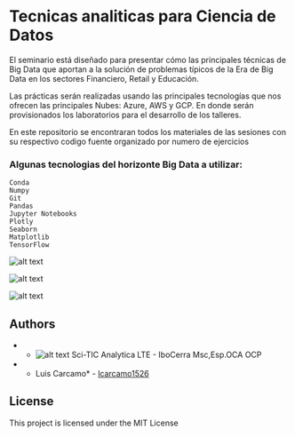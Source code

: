 # Tecnicas analiticas para Ciencia de Datos 

El seminario está diseñado para presentar cómo las principales técnicas de Big Data que aportan a la solución de problemas típicos de la Era de Big Data en los sectores Financiero, Retail y Educación.



Las prácticas serán realizadas usando las principales tecnologías que nos ofrecen las principales Nubes: Azure, AWS y GCP. En donde serán provisionados los laboratorios para el desarrollo de los talleres.

En este repositorio se encontraran todos los materiales de las sesiones con su respectivo codigo fuente organizado por numero de ejercicios

### Algunas tecnologias del horizonte Big Data a utilizar:

```
Conda
Numpy
Git
Pandas
Jupyter Notebooks
Plotly
Seaborn
Matplotlib
TensorFlow
```



![alt text](https://i.ibb.co/7kKyH4S/Screenshot-2019-05-21-Anaconda-Python-R-Distribution-Anaconda.png)




![alt text](https://raw.githubusercontent.com/lcarcamo1526/Machine-Learning-UPTC/master/Ex1/img/0.gif)




![alt text](https://i.ibb.co/0JpnMFb/Screenshot-2019-05-21-1-Predicting-Revenue-Using-Simple-Linear-Regression.png)




## Authors
 * * ![alt text](https://upload.wikimedia.org/wikipedia/commons/thumb/2/2b/RegisteredTM.svg/220px-RegisteredTM.svg.png) Sci-TIC Analytica LTE - IboCerra Msc,Esp.OCA OCP
 * * Luis Carcamo*  - [lcarcamo1526](https://github.com/lcarcamo1526)


## License

This project is licensed under the MIT License 


